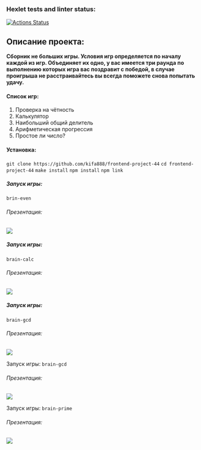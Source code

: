 ### Hexlet tests and linter status:
[![Actions Status](https://github.com/kifa888/frontend-project-44/workflows/hexlet-check/badge.svg)](https://github.com/kifa888/frontend-project-44/actions)

## Описание проекта:
**Сборник не больших игры. Условия игр определяется по началу каждой из игр. Объединяет их одно, у вас имеется три раунда по выполнению которых игра вас поздравит с победой, в случае проигрыша не расстраивайтесь вы всегда поможете снова попытать удачу.** 
#### Список игр:
1. Проверка на чётность
2. Калькулятор
3. Наибольший общий делитель
4. Арифметическая прогрессия
5. Простое ли число?

#### Установка:
`git clone https://github.com/kifa888/frontend-project-44`
`cd frontend-project-44`
`make install`
`npm install`
`npm link`

##### Запуск игры:
`brin-even`


###### Презентация:
<a href="https://asciinema.org/a/2pnXELT90ieUsZTShmwBBymSs" target="_blank"><img src="https://asciinema.org/a/2pnXELT90ieUsZTShmwBBymSs.svg" /></a>

##### Запуск игры:
`brain-calc`

###### Презентация: 
<a href="https://asciinema.org/a/yk3B0vW1ACmNTBzTbb0wu1AV1" target="_blank"><img src="https://asciinema.org/a/yk3B0vW1ACmNTBzTbb0wu1AV1.svg" /></a>


##### Запуск игры:
`brain-gcd`

###### Презентация:
<a href="https://asciinema.org/a/HNUSHmsejwDmge8NJqNaJXl20" target="_blank"><img src="https://asciinema.org/a/HNUSHmsejwDmge8NJqNaJXl20.svg" /></a>


Запуск игры:
`brain-gcd`

###### Презентация:
<a href="https://asciinema.org/a/HApgodzc0Xc6jQLivWKqg5mp3" target="_blank"><img src="https://asciinema.org/a/HApgodzc0Xc6jQLivWKqg5mp3.svg" /></a>

Запуск игры:
`brain-prime`

###### Презентация:
<a href="https://asciinema.org/a/TdgbJllUDeFZbOvthhoT29WH6" target="_blank"><img src="https://asciinema.org/a/TdgbJllUDeFZbOvthhoT29WH6.svg" /></a>